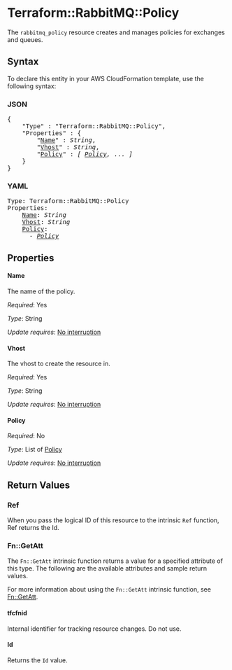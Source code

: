 # Terraform::RabbitMQ::Policy

The ``rabbitmq_policy`` resource creates and manages policies for exchanges
and queues.

## Syntax

To declare this entity in your AWS CloudFormation template, use the following syntax:

### JSON

<pre>
{
    "Type" : "Terraform::RabbitMQ::Policy",
    "Properties" : {
        "<a href="#name" title="Name">Name</a>" : <i>String</i>,
        "<a href="#vhost" title="Vhost">Vhost</a>" : <i>String</i>,
        "<a href="#policy" title="Policy">Policy</a>" : <i>[ <a href="policy.md">Policy</a>, ... ]</i>
    }
}
</pre>

### YAML

<pre>
Type: Terraform::RabbitMQ::Policy
Properties:
    <a href="#name" title="Name">Name</a>: <i>String</i>
    <a href="#vhost" title="Vhost">Vhost</a>: <i>String</i>
    <a href="#policy" title="Policy">Policy</a>: <i>
      - <a href="policy.md">Policy</a></i>
</pre>

## Properties

#### Name

The name of the policy.

_Required_: Yes

_Type_: String

_Update requires_: [No interruption](https://docs.aws.amazon.com/AWSCloudFormation/latest/UserGuide/using-cfn-updating-stacks-update-behaviors.html#update-no-interrupt)

#### Vhost

The vhost to create the resource in.

_Required_: Yes

_Type_: String

_Update requires_: [No interruption](https://docs.aws.amazon.com/AWSCloudFormation/latest/UserGuide/using-cfn-updating-stacks-update-behaviors.html#update-no-interrupt)

#### Policy

_Required_: No

_Type_: List of <a href="policy.md">Policy</a>

_Update requires_: [No interruption](https://docs.aws.amazon.com/AWSCloudFormation/latest/UserGuide/using-cfn-updating-stacks-update-behaviors.html#update-no-interrupt)

## Return Values

### Ref

When you pass the logical ID of this resource to the intrinsic `Ref` function, Ref returns the Id.

### Fn::GetAtt

The `Fn::GetAtt` intrinsic function returns a value for a specified attribute of this type. The following are the available attributes and sample return values.

For more information about using the `Fn::GetAtt` intrinsic function, see [Fn::GetAtt](https://docs.aws.amazon.com/AWSCloudFormation/latest/UserGuide/intrinsic-function-reference-getatt.html).

#### tfcfnid

Internal identifier for tracking resource changes. Do not use.

#### Id

Returns the <code>Id</code> value.

